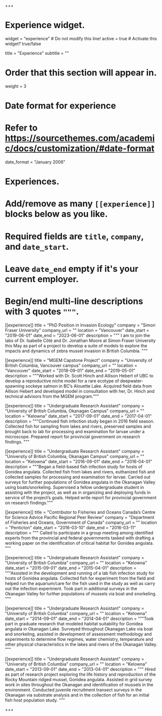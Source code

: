 +++
# Experience widget.
widget = "experience"  # Do not modify this line!
active = true  # Activate this widget? true/false

title = "Experience"
subtitle = ""

# Order that this section will appear in.
weight = 3

# Date format for experience
#   Refer to https://sourcethemes.com/academic/docs/customization/#date-format
date_format = "January 2006"

# Experiences.
#   Add/remove as many `[[experience]]` blocks below as you like.
#   Required fields are `title`, `company`, and `date_start`.
#   Leave `date_end` empty if it's your current employer.
#   Begin/end multi-line descriptions with 3 quotes `"""`.

[[experience]]
  title = "PhD Position in Invasion Ecology"
  company = "Simon Fraser University"
  company_url = ""
  location = "Vancouver"
  date_start = "2019-06-01"
  date_end = "2023-06-01"
  description = """ I am to join the labs of Dr. Isabelle Côté and Dr. Jonathan Moore at Simon Fraser University this May as part of a project to develop a suite of models to explore the impacts and dynamics of zebra mussel invasion in British Columbia. """

[[experience]]
  title = "MGEM Capstone Project"
  company = "University of British Columbia, Vancouver campus"
  company_url = ""
  location = "Vancouver"
  date_start = "2018-09-01"
  date_end = "2019-05-01"
  description = """Worked with Dr. Scott Hinch and Allison Hebert of UBC to develop a reproductive niche model for a rare       ecotype of deepwater-spawning sockeye salmon in BC’s Alouette Lake. Acquired field data from Allison Hebert and developed model in consultation with her, Dr. Hinch and technical advisors from the MGEM program."""

[[experience]]
  title = "Undergraduate Research Assistant"
  company = "University of British Columbia, Okanagan Campus"
  company_url = ""
  location = "Kelowna"
  date_start = "2017-09-01"
  date_end = "2017-04-01"
  description = """Continued fish infection study began in 2016 field season. Collected fish for sampling from lakes and rivers, preserved samples and brought back to lab for processing and examination for larvae under a microscope. Prepared report for provincial government on research findings. """

[[experience]]
  title = "Undergraduate Research Assistant"
  company = "University of British Columbia, Okanagan Campus"
  company_url = ""
  location = "Kelowna"
  date_start = "2016-09-01"
  date_end = "2016-04-01"
  description = """Began a field-based fish infection study for hosts of Gonidea angulata. Collected fish from lakes and rivers, euthanized fish and collected samples for processing and examination for larvae. Carried out surveys for further populations of Gonidea angulata in the Okanagan Valley using boats/snorkeling. Supervised a fellow undergraduate student in assisting with the project, as well as in organizing and deploying funds in service of the project’s goals. Helped write report for provincial government on research findings."""
  
[[experience]]
  title = "Contributor to Fisheries and Oceans Canada’s Centre for Science Advice Pacific Regional Peer Review"
  company = "Department of Fisheries and Oceans, Government of Canada"
  company_url = ""
  location = "Penticton"
  date_start = "2016-03-10"
  date_end = "2016-03-11"
  description = """ Called to participate in a group meeting among identified experts from the provincial and federal governments tasked with drafting a working paper on the identification of critical habitat for Gonidea angulata. """
 
[[experience]]
  title = "Undergraduate Research Assistant"
  company = "University of British Columbia"
  company_url = ""
  location = "Kelowna"
   date_start = "2015-09-01"
  date_end = "2015-04-01"
  description = """Assisted in the development and running of a lab fish infection study for hosts of Gonidea angulata. Collected fish for experiment from the field and helped run the aquarium/care for the fish used in the study as well as carry out the infection experiment. Took part in additional surveys in the Okanagan Valley for further populations of mussels via boat and snorkeling. """
  
[[experience]]
  title = "Undergraduate Research Assistant"
  company = "University of British Columbia"
  company_url = ""
  location = "Kelowna"
   date_start = "2014-09-01"
  date_end = "2014-04-01"
  description = """Took part in graduate research that modeled habitat suitability for Gonidea angulata in Okanagan Lake. Surveyed throughout Okanagan Lake via boat and snorkeling, assisted in development of assessment methodology and experiments to determine flow regimes, water chemistry, temperature and other physical characteristics in the lakes and rivers of the Okanagan Valley.  """

[[experience]]
  title = "Undergraduate Research Assistant"
  company = "University of British Columbia"
  company_url = ""
  location = "Kelowna"
   date_start = "2013-09-01"
  date_end = "2013-04-01"
  description = """ Hired as part of research project exploring the life history and reproduction of the Rocky Mountain ridged mussel, Gonidea angulata. Assisted in grid survey work in sites throughout the Okanagan and identification of mussels in the environment. Conducted juvenile recruitment transect surveys in the Okanagan via substrate analysis and in the collection of fish for an initial fish host population study. """

+++
